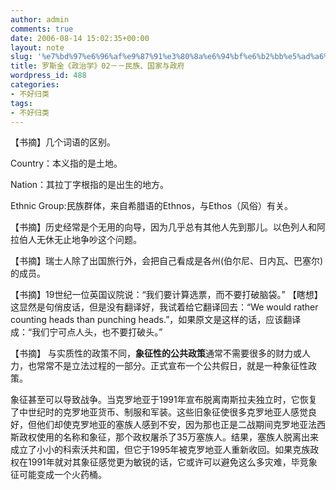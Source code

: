 ```yaml
---
author: admin
comments: true
date: 2006-08-14 15:02:35+00:00
layout: note
slug: '%e7%bd%97%e6%96%af%e9%87%91%e3%80%8a%e6%94%bf%e6%b2%bb%e5%ad%a6%e3%80%8b02%ef%bc%8d%ef%bc%8d%e6%b0%91%e6%97%8f%e3%80%81%e5%9b%bd%e5%ae%b6%e4%b8%8e%e6%94%bf%e5%ba%9c'
title: 罗斯金《政治学》02－－民族、国家与政府
wordpress_id: 488
categories:
- 不好归类
tags:
- 不好归类
---
```


【书摘】几个词语的区别。

Country：本义指的是土地。

Nation：其拉丁字根指的是出生的地方。

Ethnic Group:民族群体，来自希腊语的Ethnos，与Ethos（风俗）有关。

【书摘】历史经常是个无用的向导，因为几乎总有其他人先到那儿。以色列人和阿拉伯人无休无止地争吵这个问题。

【书摘】瑞士人除了出国旅行外，会把自己看成是各州(伯尔尼、日内瓦、巴塞尔)的成员。

【书摘】19世纪一位英国议院说：“我们要计算选票，而不要打破脑袋。”
【瞎想】这显然是句俏皮话，但是没有翻译好，我试着给它翻译回去：“We would rather counting heads than punching heads.”，如果原文是这样的话，应该翻译成：“我们宁可点人头，也不要打破头。”

【书摘】    与实质性的政策不同，**象征性的公共政策**通常不需要很多的财力或人力，也常常不是立法过程的一部分。正式宣布一个公共假日，就是一种象征性政策。

象征甚至可以导致战争。当克罗地亚于1991年宣布脱离南斯拉夫独立时，它恢复了中世纪时的克罗地亚货币、制服和军装。这些旧象征使很多克罗地亚人感觉良好，但他们却使克罗地亚的塞族人感到不安，因为那也正是二战期间克罗地亚法西斯政权使用的名称和象征，那个政权屠杀了35万塞族人。结果，塞族人脱离出来成立了小小的科索沃共和国，但它于1995年被克罗地亚人重新收回。如果克族政权在1991年就对其象征感觉更为敏锐的话，它或许可以避免这么多灾难，毕竞象征可能变成一个火药桶。
